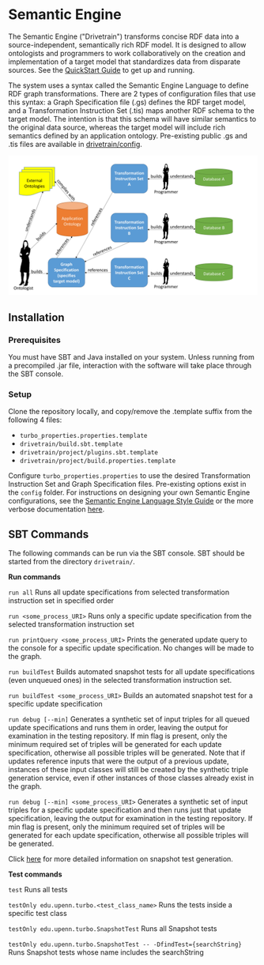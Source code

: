 # Semantic Engine
The Semantic Engine ("Drivetrain") transforms concise RDF data into a source-independent, semantically rich RDF model. It is designed to allow ontologists and programmers to work collaboratively on the creation and implementation of a target model that standardizes data from disparate sources. See the [QuickStart Guide](docs/quickStart.md) to get up and running.

The system uses a syntax called the Semantic Engine Language to define RDF graph transformations. There are 2 types of configuration files that use this syntax: a Graph Specification file (.gs) defines the RDF target model, and a Transformation Instruction Set (.tis) maps another RDF schema to the target model. The intention is that this schema will have similar semantics to the original data source, whereas the target model will include rich semantics defined by an application ontology. Pre-existing public .gs and .tis files are available in [drivetrain/config](drivetrain/config).

![workers](docs/images/workers.JPG)

## Installation

### Prerequisites

You must have SBT and Java installed on your system. Unless running from a precompiled .jar file, interaction with the software will take place through the SBT console.

### Setup

Clone the repository locally, and copy/remove the .template suffix from the following 4 files:
- `turbo_properties.properties.template`
- `drivetrain/build.sbt.template`
- `drivetrain/project/plugins.sbt.template`
- `drivetrain/project/build.properties.template`

Configure `turbo_properties.properties` to use the desired Transformation Instruction Set and Graph Specification files. Pre-existing options exist in the `config` folder. For instructions on designing your own Semantic Engine configurations, see the [Semantic Engine Language Style Guide](docs/Semantic_Engine_Language_Guide) or the more verbose documentation [here](docs/Semantic%20Engine%20Configuration%20Tutorial.docx).

## SBT Commands
The following commands can be run via the SBT console. SBT should be started from the directory `drivetrain/`.

**Run commands**

`run all` Runs all update specifications from selected transformation instruction set in specified order

`run <some_process_URI>` Runs only a specific update specification from the selected transformation instruction set

`run printQuery <some_process_URI>` Prints the generated update query to the console for a specific update specification. No changes will be made to the graph.

`run buildTest` Builds automated snapshot tests for all update specifications (even unqueued ones) in the selected transformation instruction set.

`run buildTest <some_process_URI>` Builds an automated snapshot test for a specific update specification

`run debug [--min]` Generates a synthetic set of input triples for all queued update specifications and runs them in order, leaving the output for examination in the testing repository. If min flag is present, only the minimum required set of triples will be generated for each update specification, otherwise all possible triples will be generated.  Note that if updates reference inputs that were the output of a previous update, instances of these input classes will still be created by the synthetic triple generation service, even if other instances of those classes already exist in the graph.

`run debug [--min] <some_process_URI>` Generates a synthetic set of input triples for a specific update specification and then runs just that update specification, leaving the output for examination in the testing repository. If min flag is present, only the minimum required set of triples will be generated for each update specification, otherwise all possible triples will be generated.

Click [here](docs/snapshotTestDocs.md) for more detailed information on snapshot test generation.

**Test commands**

`test` Runs all tests

`testOnly edu.upenn.turbo.<test_class_name>` Runs the tests inside a specific test class

`testOnly edu.upenn.turbo.SnapshotTest` Runs all Snapshot tests

`testOnly edu.upenn.turbo.SnapshotTest -- -DfindTest={searchString}` Runs Snapshot tests whose name includes the searchString
